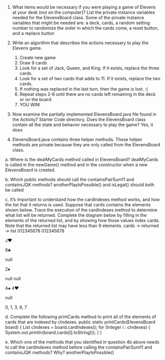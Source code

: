 1. What items would be necessary if you were playing a game of Elevens at your desk (not on the computer)? List the private instance variables needed for the ElevensBoard class.
	Some of the private instance variables that might be needed are: a deck, cards, a random setting number to randomize the order in which the cards come, a reset button, and a replace button
	
2. Write an algorithm that describes the actions necessary to play the Elevens game.
	1. Create new game
	3. Draw 9 cards
	4. Look for a set of Jack, Queen, and King. If it exists, replace the three cards.
	5. Look for a set of two cards that adds to 11. If it exists, replace the two cards.
	6. If nothing was replaced in the last turn, then the game is lost. :(
	7. Repeat steps 2-6 until there are no cards left remaining in the deck or on the board.
	8. YOU WIN!
	
3. Now examine the partially implemented ElevensBoard.java file found in the Activity7 Starter Code directory. Does the ElevensBoard class contain all the state and behavior necessary to play the game?
Yes, it does

4. ElevensBoard.java contains three helper methods. These helper methods are private because they are only called from the ElevensBoard class.

a. Where is the dealMyCards method called in ElevensBoard?
dealMyCards is called in the newGame() method and in the constructor when a new ElevensBoard is created.

b. Which public methods should call the containsPairSum11 and containsJQK methods?
anotherPlayIsPossible() and isLegal() should both be called

c. It’s important to understand how the cardIndexes method works, and how the list that it returns is used. Suppose that cards contains the elements shown below. Trace the execution of the cardIndexes method to determine what list will be returned. Complete the diagram below by filling in the elements of the returned list, and by showing how those values index cards. Note that the returned list may have less than 9 elements.
cards ->
returned ->
list
012345678
012345678
  
J♥
 
 
6♣
 
null
 
2♠
 
null
null
 
 
A♠
4♥
 
 
null

 0, 1, 3, 6, 7
 
d. Complete the following printCards method to print all of the elements of cards that are indexed by cIndexes.
public static printCards(ElevensBoard board) { List<Integer> cIndexes = board.cardIndexes();
      for (Integer i : cIndexes) {
  System.out.println(board.cards[i].toString());
}
}

e. Which one of the methods that you identified in question 4b above needs to call the cardIndexes method before calling the containsPairSum11 and containsJQK methods? Why?
anotherPlayIsPossible()